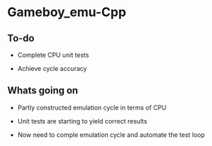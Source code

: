 # Gameboy_emu-Cpp


## To-do

- Complete CPU unit tests

- Achieve cycle accuracy

## Whats going on

- Partly constructed emulation cycle in terms of CPU

- Unit tests are starting to yield correct results

- Now need to comple emulation cycle and automate the test loop

